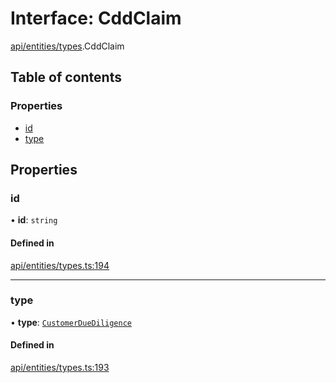 # Interface: CddClaim

[api/entities/types](../wiki/api.entities.types).CddClaim

## Table of contents

### Properties

- [id](../wiki/api.entities.types.CddClaim#id)
- [type](../wiki/api.entities.types.CddClaim#type)

## Properties

### id

• **id**: `string`

#### Defined in

[api/entities/types.ts:194](https://github.com/PolymeshAssociation/polymesh-sdk/blob/9a8715021/src/api/entities/types.ts#L194)

___

### type

• **type**: [`CustomerDueDiligence`](../wiki/api.entities.types.ClaimType#customerduediligence)

#### Defined in

[api/entities/types.ts:193](https://github.com/PolymeshAssociation/polymesh-sdk/blob/9a8715021/src/api/entities/types.ts#L193)
